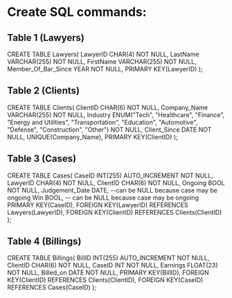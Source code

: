 # Create SQL commands:

## Table 1 (Lawyers)
CREATE TABLE Lawyers(
    LawyerID CHAR(4) NOT NULL,
    LastName VARCHAR(255) NOT NULL,
    FirstName VARCHAR(255) NOT NULL,
    Member_Of_Bar_Since YEAR NOT NULL,
    PRIMARY KEY(LawyerID)
);

## Table 2 (Clients)
CREATE TABLE Clients(
    ClientID CHAR(6) NOT NULL,
    Company_Name VARCHAR(255) NOT NULL,
    Industry ENUM("Tech", "Healthcare", "Finance", "Energy and Utilities", "Transportation", "Education", "Automotive", "Defense", "Construction", "Other") NOT NULL,
    Client_Since DATE NOT NULL,
    UNIQUE(Company_Name),
    PRIMARY KEY(ClientID)
);

## Table 3 (Cases)
CREATE TABLE Cases(
    CaseID INT(255) AUTO_INCREMENT NOT NULL,
    LawyerID CHAR(4) NOT NULL,
    ClientID CHAR(6) NOT NULL,
    Ongoing BOOL NOT NULL,
    Judgement_Date DATE, --can be NULL because case may be ongoing
    Win BOOL, -- can be NULL because case may be ongoing
    PRIMARY KEY(CaseID),
    FOREIGN KEY(LawyerID) REFERENCES Lawyers(LawyerID),
    FOREIGN KEY(ClientID) REFERENCES Clients(ClientID)
);

## Table 4 (Billings)
CREATE TABLE Billings(
    BillID INT(255) AUTO_INCREMENT NOT NULL,
    ClientID CHAR(6) NOT NULL,
    CaseID INT NOT NULL,
    Earnings FLOAT(23) NOT NULL,
    Billed_on DATE NOT NULL,
    PRIMARY KEY(BillID),
    FOREIGN KEY(ClientID) REFERENCES Clients(ClientID),
    FOREIGN KEY(CaseID) REFERENCES Cases(CaseID)
);